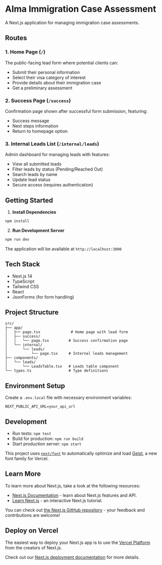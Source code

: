 # Alma Immigration Case Assessment

A Next.js application for managing immigration case assessments.

## Routes

### 1. Home Page (`/`)
The public-facing lead form where potential clients can:
- Submit their personal information
- Select their visa category of interest
- Provide details about their immigration case
- Get a preliminary assessment

### 2. Success Page (`/success`)
Confirmation page shown after successful form submission, featuring:
- Success message
- Next steps information
- Return to homepage option

### 3. Internal Leads List (`/internal/leads`)
Admin dashboard for managing leads with features:
- View all submitted leads
- Filter leads by status (Pending/Reached Out)
- Search leads by name
- Update lead status
- Secure access (requires authentication)

## Getting Started

1. **Install Dependencies**
```bash
npm install
```

2. **Run Development Server**
```bash
npm run dev
```
The application will be available at `http://localhost:3000`

## Tech Stack

- Next.js 14
- TypeScript
- Tailwind CSS
- React
- JsonForms (for form handling)

## Project Structure

```
src/
├── app/
│   ├── page.tsx              # Home page with lead form
│   ├── success/
│   │   └── page.tsx         # Success confirmation page
│   └── internal/
│       └── leads/
│           └── page.tsx     # Internal leads management
├── components/
│   └── leads/
│       └── LeadsTable.tsx   # Leads table component
└── types.ts                 # Type definitions
```

## Environment Setup

Create a `.env.local` file with necessary environment variables:
```
NEXT_PUBLIC_API_URL=your_api_url
```

## Development

- Run tests: `npm test`
- Build for production: `npm run build`
- Start production server: `npm start`

This project uses [`next/font`](https://nextjs.org/docs/app/building-your-application/optimizing/fonts) to automatically optimize and load [Geist](https://vercel.com/font), a new font family for Vercel.

## Learn More

To learn more about Next.js, take a look at the following resources:

- [Next.js Documentation](https://nextjs.org/docs) - learn about Next.js features and API.
- [Learn Next.js](https://nextjs.org/learn) - an interactive Next.js tutorial.

You can check out [the Next.js GitHub repository](https://github.com/vercel/next.js) - your feedback and contributions are welcome!

## Deploy on Vercel

The easiest way to deploy your Next.js app is to use the [Vercel Platform](https://vercel.com/new?utm_medium=default-template&filter=next.js&utm_source=create-next-app&utm_campaign=create-next-app-readme) from the creators of Next.js.

Check out our [Next.js deployment documentation](https://nextjs.org/docs/app/building-your-application/deploying) for more details.
